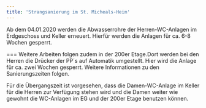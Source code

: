 ```yaml
---
title: 'Strangsanierung im St. Micheals-Heim'
---
```


Ab dem 04.01.2020 werden die Abwasserrohre der Herren-WC-Anlagen im Erdgeschoss und Keller erneuert. Hierfür werden die Anlagen für ca. 6-8 Wochen gesperrt.

===
Weitere Arbeiten folgen zudem in der 200er Etage.Dort werden bei den Herren die Drücker der PP´s auf Automatik umgestellt. Hier wird die Anlage für ca. zwei Wochen gesperrt. Weitere Informationen zu den Sanierungszeiten folgen.

Für die Übergangszeit ist vorgesehen, dass die Damen-WC-Anlage im Keller für die Herren zur Verfügung stehen wird und die Damen weiter wie gewohnt die WC-Anlagen im EG und der 200er Etage benutzen können.
